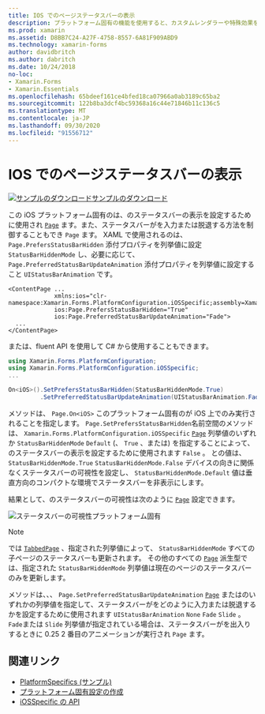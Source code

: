 ```yaml
---
title: IOS でのページステータスバーの表示
description: プラットフォーム固有の機能を使用すると、カスタムレンダラーや特殊効果を実装することなく、特定のプラットフォームでのみ使用できる機能を使用できます。 この記事では、ページのステータスバーの表示を設定する iOS プラットフォーム固有のを使用する方法について説明します。
ms.prod: xamarin
ms.assetid: D8BB7C24-A27F-4758-8557-6A81F909ABD9
ms.technology: xamarin-forms
author: davidbritch
ms.author: dabritch
ms.date: 10/24/2018
no-loc:
- Xamarin.Forms
- Xamarin.Essentials
ms.openlocfilehash: 65bdeef161ce4bfed18ca07966a0ab3189c65ba2
ms.sourcegitcommit: 122b8ba3dcf4bc59368a16c44e71846b11c136c5
ms.translationtype: MT
ms.contentlocale: ja-JP
ms.lasthandoff: 09/30/2020
ms.locfileid: "91556712"
---
```

# <a name="page-status-bar-visibility-on-ios"></a>IOS でのページステータスバーの表示

[![サンプルのダウンロード](~/media/shared/download.png)サンプルのダウンロード](https://docs.microsoft.com/samples/xamarin/xamarin-forms-samples/userinterface-platformspecifics)

この iOS プラットフォーム固有のは、のステータスバーの表示を設定するために使用され [`Page`](xref:Xamarin.Forms.Page) ます。また、ステータスバーがを入力または脱退する方法を制御することもでき `Page` ます。 XAML で使用されるのは、 `Page.PrefersStatusBarHidden` 添付プロパティを列挙値に設定 `StatusBarHiddenMode` し、必要に応じて、 `Page.PreferredStatusBarUpdateAnimation` 添付プロパティを列挙値に設定すること `UIStatusBarAnimation` です。

```xaml
<ContentPage ...
             xmlns:ios="clr-namespace:Xamarin.Forms.PlatformConfiguration.iOSSpecific;assembly=Xamarin.Forms.Core"
             ios:Page.PrefersStatusBarHidden="True"
             ios:Page.PreferredStatusBarUpdateAnimation="Fade">
  ...
</ContentPage>
```

または、fluent API を使用して C# から使用することもできます。

```csharp
using Xamarin.Forms.PlatformConfiguration;
using Xamarin.Forms.PlatformConfiguration.iOSSpecific;
...

On<iOS>().SetPrefersStatusBarHidden(StatusBarHiddenMode.True)
         .SetPreferredStatusBarUpdateAnimation(UIStatusBarAnimation.Fade);
```

メソッドは、 `Page.On<iOS>` このプラットフォーム固有のが iOS 上でのみ実行されることを指定します。 `Page.SetPrefersStatusBarHidden`名前空間のメソッドは、 `Xamarin.Forms.PlatformConfiguration.iOSSpecific` [`Page`](xref:Xamarin.Forms.Page) 列挙値のいずれか `StatusBarHiddenMode` `Default` (、 `True` 、または) を指定することによって、のステータスバーの表示を設定するために使用されます `False` 。 との値は、 `StatusBarHiddenMode.True` `StatusBarHiddenMode.False` デバイスの向きに関係なくステータスバーの可視性を設定し、 `StatusBarHiddenMode.Default` 値は垂直方向のコンパクトな環境でステータスバーを非表示にします。

結果として、のステータスバーの可視性は次のように [`Page`](xref:Xamarin.Forms.Page) 設定できます。

![ステータスバーの可視性プラットフォーム固有](page-status-bar-visibility-images/hide-status-bar.png)

> [!NOTE]
> では [`TabbedPage`](xref:Xamarin.Forms.TabbedPage) 、指定された列挙値によって、 `StatusBarHiddenMode` すべての子ページのステータスバーも更新されます。 その他のすべての [`Page`](xref:Xamarin.Forms.Page) 派生型では、指定された `StatusBarHiddenMode` 列挙値は現在のページのステータスバーのみを更新します。

メソッドは、、、 `Page.SetPreferredStatusBarUpdateAnimation` [`Page`](xref:Xamarin.Forms.Page) またはのいずれかの列挙値を指定して、ステータスバーがをどのように入力または脱退するかを設定するために使用されます `UIStatusBarAnimation` `None` `Fade` `Slide` 。 `Fade`または `Slide` 列挙値が指定されている場合は、ステータスバーがを出入りするときに 0.25 2 番目のアニメーションが実行され `Page` ます。

## <a name="related-links"></a>関連リンク

- [PlatformSpecifics (サンプル)](/samples/xamarin/xamarin-forms-samples/userinterface-platformspecifics)
- [プラットフォーム固有設定の作成](~/xamarin-forms/platform/platform-specifics/index.md#creating-platform-specifics)
- [iOSSpecific の API](xref:Xamarin.Forms.PlatformConfiguration.iOSSpecific)